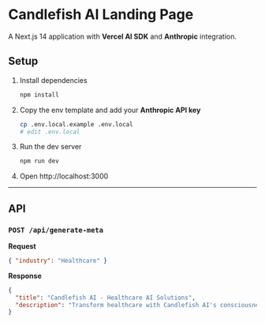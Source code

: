# Candlefish AI Landing Page

A Next.js 14 application with **Vercel AI SDK** and **Anthropic** integration.

## Setup

1. Install dependencies  
   ```bash
   npm install
   ```

2. Copy the env template and add your **Anthropic API key**  
   ```bash
   cp .env.local.example .env.local
   # edit .env.local
   ```

3. Run the dev server  
   ```bash
   npm run dev
   ```

4. Open http://localhost:3000

---

## API

### `POST /api/generate-meta`

**Request**  
```json
{ "industry": "Healthcare" }
```

**Response**  
```json
{
  "title": "Candlefish AI - Healthcare AI Solutions",
  "description": "Transform healthcare with Candlefish AI's consciousness-aligned solutions..."
}
```